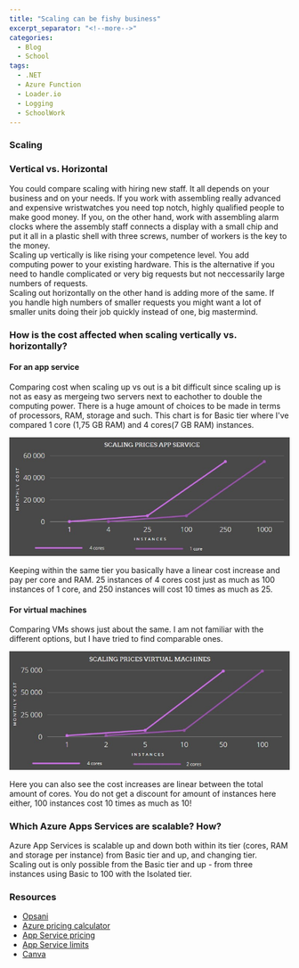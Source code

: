 ```yaml
---
title: "Scaling can be fishy business"
excerpt_separator: "<!--more-->"
categories:
  - Blog
  - School
tags:
  - .NET
  - Azure Function
  - Loader.io
  - Logging
  - SchoolWork
---
```

### Scaling  
### Vertical vs. Horizontal

You could compare scaling with hiring new staff. It all depends on your business and on your needs. If you work with assembling really advanced and expensive wristwatches you need top notch, highly qualified people to make good money. If you, on the other hand, work with assembling alarm clocks where the assembly staff connects a display with a small chip and put it all in a plastic shell with three screws, number of workers is the key to the money.  
Scaling up vertically is like rising your competence level. You add computing power to your existing hardware. This is the alternative if you need to handle complicated or very big requests but not neccessarily large numbers of requests.  
Scaling out horizontally on the other hand is adding more of the same. If you handle high numbers of smaller requests you might want a lot of smaller units doing their job quickly instead of one, big mastermind. 

### How is the cost affected when scaling vertically vs. horizontally?
#### For an app service  

Comparing cost when scaling up vs out is a bit difficult since scaling up is not as easy as mergeing two servers next to eachother to double the computing power. There is a huge amount of choices to be made in terms of processors, RAM, storage and such. This chart is for Basic tier where I've compared 1 core (1,75 GB RAM) and 4 cores(7 GB RAM) instances.

![App Service cost compare](https://raw.githubusercontent.com/Baverstrand/Baverstrand.github.io/master/img/211008horiapp.jpg)

Keeping within the same tier you basically have a linear cost increase and pay per core and RAM. 25 instances of 4 cores cost just as much as 100 instances of 1 core, and 250 instances will cost 10 times as much as 25.

#### For virtual machines

Comparing VMs shows just about the same. I am not familiar with the different options, but I have tried to find comparable ones. 

![App Service cost compare](https://raw.githubusercontent.com/Baverstrand/Baverstrand.github.io/master/img/211008horivm.jpg)

Here you can also see the cost increases are linear between the total amount of cores. You do not get a discount for amount of instances here either, 100 instances cost 10 times as much as 10!

### Which Azure Apps Services are scalable? How?

Azure App Services is scalable up and down both within its tier (cores, RAM and storage per instance) from Basic tier and up, and changing tier.  
Scaling out is only possible from the Basic tier and up - from three instances using Basic to 100 with the Isolated tier. 

### Resources

- [Opsani](https://opsani.com/blog/scale-up-vs-scale-out-whats-the-difference/)
- [Azure pricing calculator](https://azure.microsoft.com/en-us/pricing/calculator/)
- [App Service pricing](https://azure.microsoft.com/en-us/pricing/details/app-service/windows/)
- [App Service limits](https://docs.microsoft.com/en-us/azure/azure-resource-manager/management/azure-subscription-service-limits#app-service-limits)
- [Canva](https://www.canva.com/)